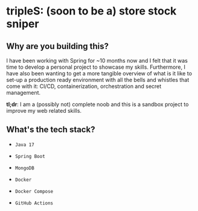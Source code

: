 # tripleS: (soon to be a) store stock sniper

## Why are you building this?

I have been working with Spring for ~10 months now and I felt that it was time to develop a personal project to showcase my skills.
Furthermore, I have also been wanting to get a more tangible overview of what is it like to set-up a production ready environment with all the bells and whistles that come with it: CI/CD, containerization, orchestration and secret management.

**tl;dr**: I am a (possibly not) complete noob and this is a sandbox project to improve my web related skills.

## What's the tech stack?

- `Java 17`
- `Spring Boot`

- `MongoDB`

- `Docker`
- `Docker Compose`

- `GitHub Actions`
